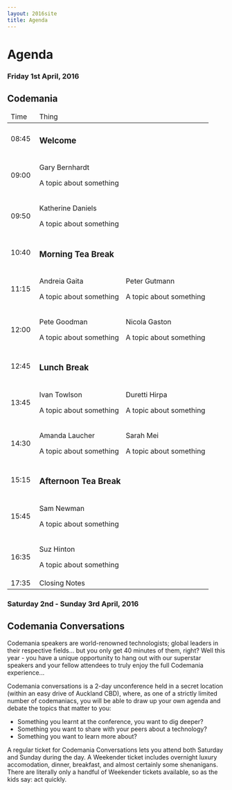 ```yaml
---
layout: 2016site
title: Agenda
---
```


# Agenda

### Friday 1st April, 2016

## Codemania

<table class="agenda-table">
  <thead>
    <tr>
      <td width="50px">Time</td>
      <td colspan="2">Thing</td>
    </tr>
  </thead>
   <tbody>
    <tr>
      <td>08:45</td>
      <td colspan="2"><h3>Welcome</h3></td>
    </tr>
    <tr>
      <td>09:00</td>
      <td colspan="2">
        <p class="speaker">Gary Bernhardt</p>
        <p class="topic">A topic about something</p>
      </td>
    </tr>
    <tr>
      <td>09:50</td>
      <td colspan="2">
        <p class="speaker">Katherine Daniels</p>
        <p class="topic">A topic about something</p>
      </td>
    </tr>
    <tr>
      <td>10:40</td>
      <td colspan="2"><h3>Morning Tea Break</h3></td>
    </tr>
    <tr>
      <td>11:15</td>
      <td>
        <p class="speaker">Andreia Gaita</p>
        <p class="topic">A topic about something</p>
      </td>
      <td>
        <p class="speaker">Peter Gutmann</p>
        <p class="topic">A topic about something</p>
      </td>
    </tr>
    <tr>
      <td>12:00</td>
      <td>
        <p class="speaker">Pete Goodman</p>
        <p class="topic">A topic about something</p>
      </td>
      <td>
        <p class="speaker">Nicola Gaston</p>
        <p class="topic">A topic about something</p>
      </td>
    </tr>
    <tr>
      <td>12:45</td>
      <td colspan="2"><h3>Lunch Break</h3></td>
    </tr>
    <tr>
      <td>13:45</td>
      <td>
        <p class="speaker">Ivan Towlson</p>
        <p class="topic">A topic about something</p>
      </td>
      <td>
        <p class="speaker">Duretti Hirpa</p>
        <p class="topic">A topic about something</p>
      </td>
    </tr>
    <tr>
      <td>14:30</td>
      <td>
        <p class="speaker">Amanda Laucher</p>
        <p class="topic">A topic about something</p>
      </td>
      <td>
        <p class="speaker">Sarah Mei</p>
        <p class="topic">A topic about something</p>
      </td>
    </tr>
    <tr>
      <td>15:15</td>
      <td colspan="2"><h3>Afternoon Tea Break</h3></td>
    </tr>
    <tr>
      <td>15:45</td>
      <td colspan="2">
        <p class="speaker">Sam Newman</p>
        <p class="topic">A topic about something</p>
      </td>
    </tr>
    <tr>
      <td>16:35</td>
      <td colspan="2">
        <p class="speaker">Suz Hinton</p>
        <p class="topic">A topic about something</p>
      </td>
    </tr>
    <tr>
      <td>17:35</td>
      <td colspan="2">Closing Notes</td>
    </tr>
  </tbody>
</table>

### Saturday 2nd - Sunday 3rd April, 2016

## Codemania Conversations

Codemania speakers are world-renowned technologists; global leaders in their respective fields... but you only get 40 minutes of them, right? Well this year - you have a unique opportunity to hang out with our superstar speakers and your fellow attendees to truly enjoy the full Codemania experience...

Codemania conversations is a 2-day unconference held in a secret location (within an easy drive of Auckland CBD), where, as one of a strictly limited number of codemaniacs, you will be able to draw up your own agenda and debate the topics that matter to you:

- Something you learnt at the conference, you want to dig deeper?
- Something you want to share with your peers about a technology?
- Something you want to learn more about?

A regular ticket for Codemania Conversations lets you attend both Saturday and Sunday during the day. A Weekender ticket includes overnight luxury accomodation, dinner, breakfast, and almost certainly some shenanigans. There are literally only a handful of Weekender tickets available, so as the kids say: act quickly.
